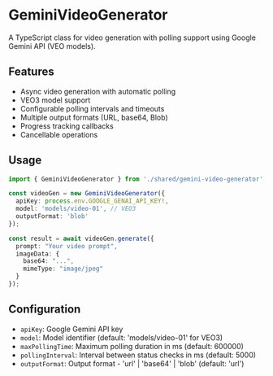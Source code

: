 # GeminiVideoGenerator

A TypeScript class for video generation with polling support using Google Gemini API (VEO models).

## Features

- Async video generation with automatic polling
- VEO3 model support
- Configurable polling intervals and timeouts  
- Multiple output formats (URL, base64, Blob)
- Progress tracking callbacks
- Cancellable operations

## Usage

```typescript
import { GeminiVideoGenerator } from './shared/gemini-video-generator';

const videoGen = new GeminiVideoGenerator({
  apiKey: process.env.GOOGLE_GENAI_API_KEY!,
  model: 'models/video-01', // VEO3
  outputFormat: 'blob'
});

const result = await videoGen.generate({
  prompt: "Your video prompt",
  imageData: {
    base64: "...",
    mimeType: "image/jpeg"
  }
});
```

## Configuration

- `apiKey`: Google Gemini API key
- `model`: Model identifier (default: 'models/video-01' for VEO3)
- `maxPollingTime`: Maximum polling duration in ms (default: 600000)
- `pollingInterval`: Interval between status checks in ms (default: 5000)
- `outputFormat`: Output format - 'url' | 'base64' | 'blob' (default: 'url')
